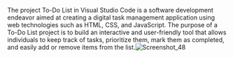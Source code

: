 The project To-Do List in Visual Studio Code is a software development endeavor 
aimed at creating a digital task management application using web technologies such as HTML,
CSS, and JavaScript. The purpose of a To-Do List project is to build an interactive and user-friendly tool 
that allows individuals to keep track of tasks, prioritize them, mark them as completed, and easily add or 
remove items from the list.![Screenshot_48](https://github.com/bolba-ionel-florin-30126/To-Do-List/assets/79502728/9308baae-97cc-4b9f-be35-70c82fd9c471)
